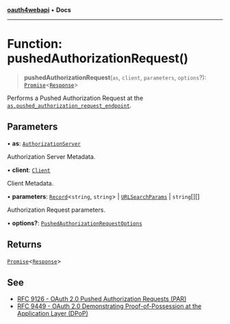 [**oauth4webapi**](../README.md) • **Docs**

***

# Function: pushedAuthorizationRequest()

> **pushedAuthorizationRequest**(`as`, `client`, `parameters`, `options`?): [`Promise`](https://developer.mozilla.org/docs/Web/JavaScript/Reference/Global_Objects/Promise)\<[`Response`](https://developer.mozilla.org/docs/Web/API/Response)\>

Performs a Pushed Authorization Request at the
[`as.pushed_authorization_request_endpoint`](../interfaces/AuthorizationServer.md#pushed_authorization_request_endpoint).

## Parameters

• **as**: [`AuthorizationServer`](../interfaces/AuthorizationServer.md)

Authorization Server Metadata.

• **client**: [`Client`](../interfaces/Client.md)

Client Metadata.

• **parameters**: [`Record`](https://www.typescriptlang.org/docs/handbook/utility-types.html#recordkeys-type)\<`string`, `string`\> \| [`URLSearchParams`](https://developer.mozilla.org/docs/Web/API/URLSearchParams) \| `string`[][]

Authorization Request parameters.

• **options?**: [`PushedAuthorizationRequestOptions`](../interfaces/PushedAuthorizationRequestOptions.md)

## Returns

[`Promise`](https://developer.mozilla.org/docs/Web/JavaScript/Reference/Global_Objects/Promise)\<[`Response`](https://developer.mozilla.org/docs/Web/API/Response)\>

## See

 - [RFC 9126 - OAuth 2.0 Pushed Authorization Requests (PAR)](https://www.rfc-editor.org/rfc/rfc9126.html#name-pushed-authorization-reques)
 - [RFC 9449 - OAuth 2.0 Demonstrating Proof-of-Possession at the Application Layer (DPoP)](https://www.rfc-editor.org/rfc/rfc9449.html#name-dpop-with-pushed-authorizat)
